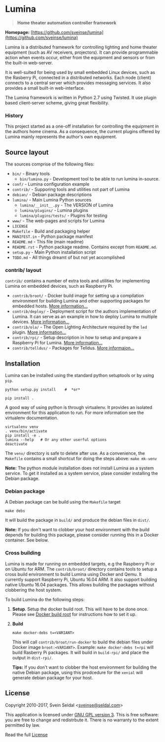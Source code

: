 # Lumina

> **Home theater automation controller framework**

**Homepage:** [https://github.com/sveinse/lumina](https://github.com/sveinse/lumina)

Lumina is a distributed framework for controlling lighting and home theater
equipment (such as AV receivers, projectors). It can provide programmable
action when events occur, either from the equipment and sensors or from the
built-in web-server.

It is well-suited for being used by small embedded Linux devices, such as the
Rasberry Pi, connected in a distributed networks. Each node (client) connects to
a central server which provides messaging services. It also provides a small
built-in web-interface.

The Lumina framework is written in Python 2.7 using Twisted. It use plugin
based client-server scheme, giving great flexibility.

### History

This project started as a one-off installation for controlling the equipment
in the authors home cinema. As a consequence, the current plugins offered
by Lumina mainly represents the author's own equipment.



## Source layout

The sources comprise of the following files:

 * `bin/` - Binary tools
   * `bin/lumina.py` - Development tool to be able to run lumina in-source.
 * `conf/` - Lumina configuration example
 * `contrib/` - Supporing tools and utilities not part of Lumina
 * `debian/` - Debian package descriptions
 * `lumina/` - Main Lumina Python sources
   * `lumina/__init__.py` - The VERSION of Lumina
   * `lumina/plugins/` - Lumina plugins
   * `lumina/plugins/tests/` - Plugins for testing
 * `www/` - The web-pages and scripts for Lumina
 * `LICENSE`
 * `Makefile` - Build and packaging helper
 * `MANIFEST.in` - Python package manifest
 * `README.md` - This file (main readme)
 * `README.rst` - Python package readme. Contains except from `README.md`.
 * `setup.py` - Main Python installation script
 * `TODO.md` - All things dreamt of but not yet accomplished

### contrib/ layout

`contrib/` contains a number of extra tools and utilities for implementing
Lumina on embedded devices, such as Raspberry Pi.

 * `contrib/broot/` - Docker build image for setting up a compilation
   environment for building Lumina and other supporting packages for
   embedded hosts. 
   [More information...](contrib/broot/README.md)
 * `contrib/deploy/` - Deployment script for the authors implementation
   of Lumina. It can serve as an example in how to deploy Lumina to multiple
   devices.
   [More information...](contrib/deploy/README.md)
 * `contrib/ola/` - The Open Lighting Architecture required by the `led`
   plugin.
   [More information...](contrib/ola/README.md)
 * `contrib/rpi/` - Setup description in how to setup and prepare a
   Raspberry Pi for Lumina.
   [More information...](contrib/rpi/README.md)
 * `contrib/telldus/` - Packages for Telldus.
   [More informaion...](contrib/telldus/README.md)


## Installation

Lumina can be installed using the standard python setuptools or by using `pip`.

```
python setup.py install    #  *or*

pip install .
```

A good way of using python is through virtualenv. It provides an isolated
environment for this application to run. For more information see the 
virtualenv documentation.

```
virtualenv venv
. venv/bin/activate
pip install -e .
lumina --help   # Or any other userful options
deactivate
```

The `venv/` directory is safe to delete after use. As a convenience, the
`Makefile` contains a small shortcut for doing the steps above:
`make mk-venv`

**Note:** The python module installation does not install Lumina as a
system service. To get it installed as a system service, plase consider
installing the Debian package.


### Debian package

A Debian package can be build using the `Makefile` target

```
make debs
```

It will build the package in `build/` and produce the debian files in `dist/`.

**Note:** If you don't want to clobber your host environment with the
build depends for building this package, please consider running this in
a Docker container. See below.


### Cross building

Lumina is made for running on embedded targets, e.g the Raspberry Pi or
on Ubuntu for ARM. The `contrib/broot/` directory contains tools to setup a
cross build environment to build Lumina using Docker and Qemu. It currently
support Raspberry Pi, Ubuntu 16.04 ARM. It also support building native
Ubuntu 16.04 packages. This allows building the packages without clobbering
the host system.

To build Lumina do the following steps:

1. **Setup**. Setup the docker build root. This will have to be done
   once. Please see [Docker build root](contrib/broot/README.md) for
   instructions how to set it up.

2. **Build**

    ```
    make docker-debs t=<VARIANT>
    ```

    This will call `contrib/broot/run-docker` to build the debian files under
    Docker image `broot:<VARIANT>`. Example: `make docker-debs t=rpi` will
    build Rasberry Pi packages. It will build in `build-rpi/` and place the
    output in `dist-rpi/`.

    **Tips:** If you don't want to clobber the host environment for building
    the native Debian package, using this prodcedure for the `xenial` will
    generate debian package for your host.


## License

Copyright 2010-2017, Svein Seldal <<sveinse@seldal.com>>

This application is licensed under
[GNU GPL version 3](http://gnu.org/licenses/gpl.html). This is free software:
you are free to change and redistrbute it. There is no warranty to the
extent permitted by law.

Read the full [License](LICENSE)
